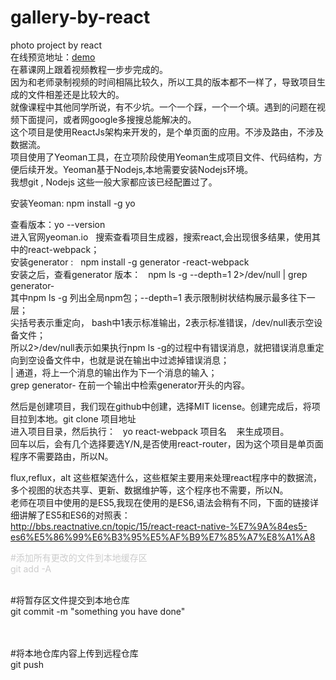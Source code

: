 # gallery-by-react
photo project by react <br/>
在线预览地址：<a href="https://xl87-git.github.io/gallery-by-react/dist/">demo</a><br/>
在慕课网上跟着视频教程一步步完成的。<br/>
因为和老师录制视频的时间相隔比较久，所以工具的版本都不一样了，导致项目生成的文件相差还是比较大的。<br/>
就像课程中其他同学所说，有不少坑。一个一个踩，一个一个填。遇到的问题在视频下面提问，或者网google多搜搜总能解决的。<br/>
这个项目是使用ReactJs架构来开发的，是个单页面的应用。不涉及路由，不涉及数据流。<br/>
项目使用了Yeoman工具，在立项阶段使用Yeoman生成项目文件、代码结构，方便后续开发。Yeoman基于Nodejs,本地需要安装Nodejs环境。<br/>
我想git , Nodejs 这些一般大家都应该已经配置过了。<br/>

安装Yeoman:   npm install -g yo<br/>

查看版本：yo --version<br/>
进入官网yeoman.io   搜索查看项目生成器，搜索react,会出现很多结果，使用其中的react-webpack；<br/>
安装generator  :   npm install -g generator -react-webpack<br/>
安装之后，查看generator 版本：   npm ls -g --depth=1 2>/dev/null | grep generator-<br/>
其中npm ls -g 列出全局npm包；--depth=1 表示限制树状结构展示最多往下一层；<br/>
尖括号表示重定向， bash中1表示标准输出，2表示标准错误，/dev/null表示空设备文件；<br/>
所以2>/dev/null表示如果执行npm ls -g的过程中有错误消息，就把错误消息重定向到空设备文件中，也就是说在输出中过滤掉错误消息；<br/>
|  通道，将上一个消息的输出作为下一个消息的输入；<br/>
grep generator-  在前一个输出中检索generator开头的内容。<br/>

然后是创建项目，我们现在github中创建，选择MIT license。创建完成后，将项目拉到本地。git clone 项目地址<br/>
进入项目目录，然后执行：   yo react-webpack 项目名    来生成项目。<br/>
回车以后，会有几个选择要选Y/N,是否使用react-router，因为这个项目是单页面程序不需要路由，所以N。<br/>

flux,reflux，alt 这些框架选什么，这些框架主要用来处理react程序中的数据流，多个视图的状态共享、更新、数据维护等，这个程序也不需要，所以N。<br/>
老师在项目中使用的是ES5,我现在使用的是ES6,语法会稍有不同，下面的链接详细讲解了ES5和ES6的对照表：<br/>
http://bbs.reactnative.cn/topic/15/react-react-native-%E7%9A%84es5-es6%E5%86%99%E6%B3%95%E5%AF%B9%E7%85%A7%E8%A1%A8<br/>
<p style="color:#ccc">
#添加所有更改的文件到本地缓存区<br/>
git add -A     <br/><br/>


#将暂存区文件提交到本地仓库<br/>
git commit -m "something you have done"<br/> <br/> 


#将本地仓库内容上传到远程仓库<br/>
git push   
</p>
